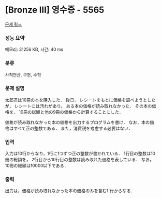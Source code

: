# [Bronze III] 영수증 - 5565 

[문제 링크](https://www.acmicpc.net/problem/5565) 

### 성능 요약

메모리: 31256 KB, 시간: 40 ms

### 분류

사칙연산, 구현, 수학

### 문제 설명

<p>太郎君は10冊の本を購入した． 後日， レシートをもとに価格を調べようとしたが， レシートには汚れがあり， ある本の価格が読み取れなかった． その本の価格を， 10冊の総額と他の9冊の価格から計算することにした．</p>

<p>価格が読み取れなかった本の価格を出力するプログラムを書け． なお，本の価格はすべて正の整数である． また，消費税を考慮する必要はない．</p>

### 입력 

 <p>入力は10行からなり，1行に1つずつ正の整数が書かれている． 1行目の整数は10冊の総額を， 2行目から10行目の整数は読み取れた価格を表している． なお，10冊の総額は10000以下である．</p>

### 출력 

 <p>出力は，価格が読み取れなかった本の価格のみを含む1 行からなる．</p>

